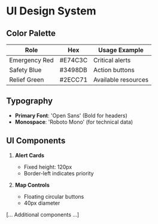 # UI Design System

## Color Palette
| Role               | Hex       | Usage Example          |
|--------------------|-----------|------------------------|
| Emergency Red      | #E74C3C   | Critical alerts        |
| Safety Blue        | #3498DB   | Action buttons         |
| Relief Green       | #2ECC71   | Available resources    |

## Typography
- **Primary Font**: 'Open Sans' (Bold for headers)
- **Monospace**: 'Roboto Mono' (for technical data)

## UI Components
1. **Alert Cards**
   - Fixed height: 120px
   - Border-left indicates priority

2. **Map Controls**
   - Floating circular buttons
   - 40px diameter

[... Additional components ...]